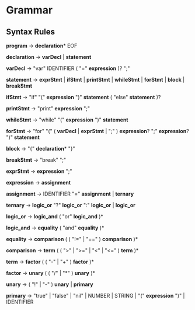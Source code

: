 # Grammar

## Syntax Rules

**program** → **declaration*** EOF

**declaration** → **varDecl** | **statement**

**varDecl** → "var" IDENTIFIER ( "=" **expression** )? ";"

**statement** → **exprStmt** | **ifStmt** | **printStmt** | **whileStmt** | **forStmt** | **block** | **breakStmt**

**ifStmt** → "if" "(" **expression** ")" **statement** ( "else" **statement** )?

**printStmt** → "print" **expression** ";"

**whileStmt** → "while" "(" **expression** ")" **statement**

**forStmt** → "for" "(" ( **varDecl** | **exprStmt** | ";" ) **expression**? ";" **expression**? ")" **statement**

**block** → "{" **declaration*** "}"

**breakStmt** → "break" ";"

**exprStmt** → **expression** ";"

**expression** → **assignment**

**assignment** → IDENTIFIER "=" **assignment** | **ternary**

**ternary** → **logic_or** "?" **logic_or** ":" **logic_or** | **logic_or**

**logic_or** → **logic_and** ( "or" **logic_and** )*

**logic_and** → **equality** ( "and" **equality** )*

**equality** → **comparison** ( ( "!=" | "==" ) **comparison** )*

**comparison** → **term** ( ( ">" | ">=" | "<" | "<=" ) **term** )*

**term** → **factor** ( ( "-" | "+" ) **factor** )*

**factor** → **unary** ( ( "/" | "\*" ) **unary** )*

**unary** → ( "!" | "-" ) **unary** | **primary**

**primary** → "true" | "false" | "nil" | NUMBER | STRING | "(" **expression** ")" | IDENTIFIER
